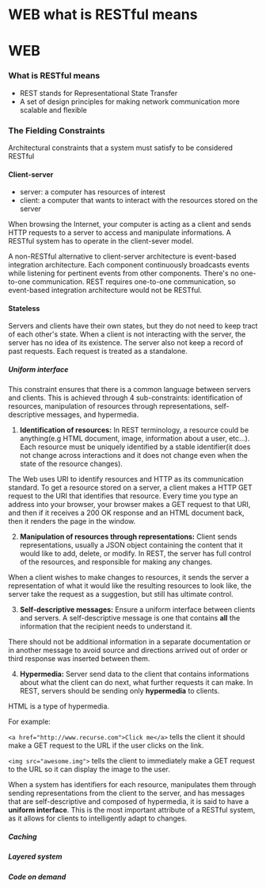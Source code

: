 # WEB what is RESTful means
# WEB

### What is RESTful means     
- REST stands for Representational State Transfer
- A set of design principles for making network communication more scalable and flexible

### The Fielding Constraints     
Architectural constraints that a system must satisfy to be considered RESTful
#### Client-server
- server: a computer has resources of interest
- client: a computer that wants to interact with the resources stored on the server

When browsing the Internet, your computer is acting as a client and sends HTTP requests to a server to access and manipulate informations.
A RESTful system has to operate in the client-sever model.

A non-RESTful alternative to client-server architecture is event-based integration architecture. Each component continuously broadcasts events while listening for pertinent events from other components. There's no one-to-one communication. REST requires one-to-one communication, so event-based integration architecture would not be RESTful.

#### Stateless     
Servers and clients have their own states, but they do not need to keep tract of each other's state. When a client is not interacting with the server, the server has no idea of its existence. The server also not keep a record of past requests. Each request is treated as a standalone.

##### Uniform interface     
This constraint ensures that there is a common language between servers and clients. This is achieved through 4 sub-constraints: identification of resources, manipulation of resources through representations, self-descriptive messages, and hypermedia.

1. **Identification of resources:**
In REST terminology, a resource could be anything(e.g HTML document, image, information about a user, etc...). Each resource must be uniquely identified by a stable identifier(it does not change across interactions and it does not change even when the state of the resource changes).

  The Web uses URI to identify resources and HTTP as its communication standard. To get a resource stored on a server, a client makes a HTTP GET request to the URI that identifies that resource. Every time you type an address into your browser, your browser makes a GET request to that URI, and then if it receives a 200 OK response and an HTML document back, then it renders the page in the window.

2. **Manipulation of resources through representations:**
Client sends representations, usually a JSON object containing the content that it would like to add, delete, or modify. In REST, the server has full control of the resources, and responsible for making any changes.

  When a client wishes to make changes to resources, it sends the server a representation of what it would like the resulting resources to look like, the server take the request as a suggestion, but still has ultimate control.

3. **Self-descriptive messages:**
Ensure a uniform interface between clients and servers. A self-descriptive message is one that contains **all** the information that the recipient needs to understand it.

  There should not be additional information in a separate documentation or in another message to avoid source and directions arrived out of order or third response was inserted between them.

4. **Hypermedia:**
Server send data to the client that contains informations about what the client can do next, what further requests it can make. In REST, servers should be sending only **hypermedia** to clients.

  HTML is a type of hypermedia.

  For example:

  ```<a href="http://www.recurse.com">Click me</a>``` tells the client it should make a GET request to the URL if the user clicks on the link.

  ```<img src="awesome.img">``` tells the client to immediately make a GET request to the URL so it can display the image to the user.        

When a system has identifiers for each resource, manipulates them through sending representations from the client to the server, and has messages that are self-descriptive and composed of hypermedia, it is said to have a **uniform interface**.
This is the most important attribute of a RESTful system, as it allows for clients to intelligently adapt to changes.

##### Caching
##### Layered system
##### Code on demand
